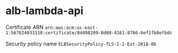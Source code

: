 # alb-lambda-api

Certificate ARN	`arn:aws:acm:us-east-1:567824033118:certificate/8d498209-8d08-4161-8766-6ef1fb8efbdc`

Security policy name `ELBSecurityPolicy-TLS-1-2-Ext-2018-06`